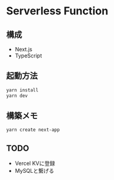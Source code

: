# Serverless Function

## 構成

- Next.js
- TypeScript

## 起動方法

```bash
yarn install
yarn dev
```

## 構築メモ

```shell
yarn create next-app 
```

## TODO
- Vercel KVに登録
- MySQLと繋げる

